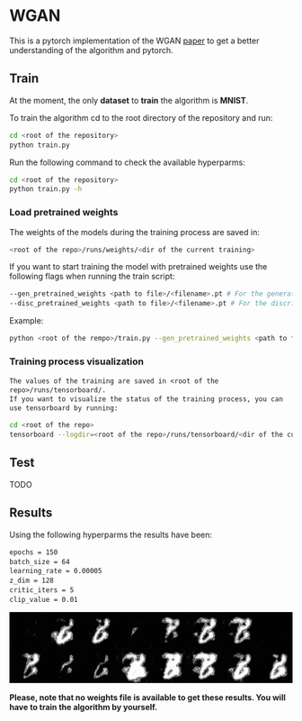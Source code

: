 # WGAN 

This is a pytorch implementation of the WGAN [paper](https://arxiv.org/abs/1701.07875) to get a better understanding of the algorithm and pytorch.

## Train

 At the moment, the only **dataset** to **train** the algorithm is **MNIST**.

 To train the algorithm cd to the root directory of the repository and run:
```bash
cd <root of the repository>
python train.py
   ```

Run the following command to check the available hyperparms:

```bash
cd <root of the repository>
python train.py -h
```

### Load pretrained weights

The weights of the models during the training process are saved in:
```bash
<root of the repo>/runs/weights/<dir of the current training>
```
    
If you want to start training the model with pretrained weights use the following flags when running the train script:
```bash
--gen_pretrained_weights <path to file>/<filename>.pt # For the generator
--disc_pretrained_weights <path to file>/<filename>.pt # For the discriminator
```

Example:
```bash
python <root of the rempo>/train.py --gen_pretrained_weights <path to file>/<filename>.pt --disc_pretrained_weights <path to file>/<filename>.pt # For the discriminator
```

### Training process visualization
    
    The values of the training are saved in <root of the repo>/runs/tensorboard/.
    If you want to visualize the status of the training process, you can use tensorboard by running:

```bash
cd <root of the repo>
tensorboard --logdir=<root of the repo>/runs/tensorboard/<dir of the current training>
```

## Test

TODO

## Results

Using the following hyperparms the results have been:

```bash
epochs = 150 
batch_size = 64 
learning_rate = 0.00005 
z_dim = 128
critic_iters = 5
clip_value = 0.01
```
    
![Results](./wgan_gif.gif)

**Please, note that no weights file is available to get these results. You will have to train the algorithm by yourself.**

